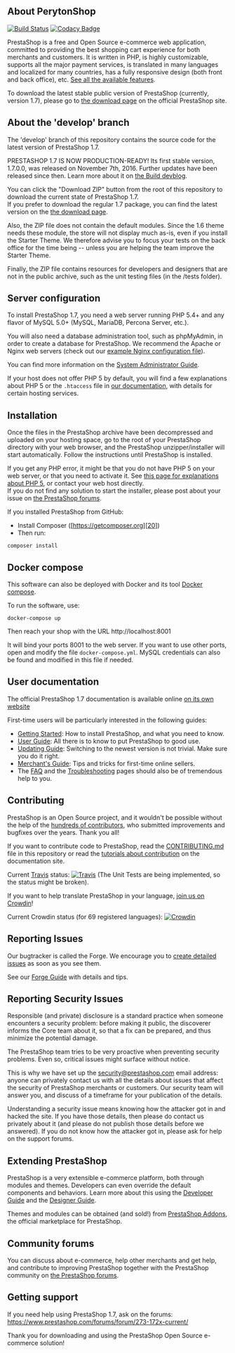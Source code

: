 About PerytonShop
--------

[![Build Status](https://travis-ci.org/PrestaShop/PrestaShop.svg?branch=develop)](https://travis-ci.org/PrestaShop/PrestaShop)
[![Codacy Badge](https://api.codacy.com/project/badge/Grade/a798dc20a1254776aa7a8a0d8bd8d331)](https://www.codacy.com/app/PrestaShop/PrestaShop?utm_source=github.com&amp;utm_medium=referral&amp;utm_content=PrestaShop/PrestaShop&amp;utm_campaign=Badge_Grade)

PrestaShop is a free and Open Source e-commerce web application, committed to providing the best shopping cart experience for both merchants and customers. It is written in PHP, is highly customizable, supports all the major payment services, is translated in many languages and localized for many countries, has a fully responsive design (both front and back office), etc. [See all the available features][1].



To download the latest stable public version of PrestaShop (currently, version 1.7), please go to [the download page][2] on the official PrestaShop site.


About the 'develop' branch
--------

The 'develop' branch of this repository contains the source code for the latest version of PrestaShop 1.7.

PRESTASHOP 1.7 IS NOW PRODUCTION-READY! Its first stable version, 1.7.0.0, was released on November 7th, 2016. Further updates have been released since then. Learn more about it on [the Build devblog](http://build.prestashop.com/tag/1.7/).

You can click the "Download ZIP" button from the root of this repository to download the current state of PrestaShop 1.7.  
If you prefer to download the regular 1.7 package, you can find the latest version on the [the download page][2].

Also, the ZIP file does not contain the default modules. Since the 1.6 theme needs these module, the store will not display much as-is, even if you install the Starter Theme. We therefore advise you to focus your tests on the back office for the time being -- unless you are helping the team improve the Starter Theme.

Finally, the ZIP file contains resources for developers and designers that are not in the public archive, such as the unit testing files (in the /tests folder).


Server configuration
--------

To install PrestaShop 1.7, you need a web server running PHP 5.4+ and any flavor of MySQL 5.0+ (MySQL, MariaDB, Percona Server, etc.).

You will also need a database administration tool, such as phpMyAdmin, in order to create a database for PrestaShop.
We recommend the Apache or Nginx web servers (check out our [example Nginx configuration file][21]).

You can find more information on the [System Administrator Guide][17].

If your host does not offer PHP 5 by default, you will find a few explanations about PHP 5 or the `.htaccess` file in [our documentation][3], with details for certain hosting services.

Installation
--------

Once the files in the PrestaShop archive have been decompressed and uploaded on your hosting space, go to the root of your PrestaShop directory with your web browser, and the PrestaShop unzipper/installer will start automatically. Follow the instructions until PrestaShop is installed.

If you get any PHP error, it might be that you do not have PHP 5 on your web server, or that you need to activate it. See [this page for explanations about PHP 5][3], or contact your web host directly.  
If you do not find any solution to start the installer, please post about your issue on [the PrestaShop forums][4].

If you installed PrestaShop from GitHub:

* Install Composer ([https://getcomposer.org][20])
* Then run:

>
    composer install

Docker compose
--------

This software can also be deployed with Docker and its tool [Docker compose][22].

To run the software, use:

>
    docker-compose up

Then reach your shop with the URL http://localhost:8001

It will bind your ports 8001 to the web server. If you want to use other ports, open and modify the file `docker-compose.yml`.
MySQL credentials can also be found and modified in this file if needed.

User documentation
--------

The official PrestaShop 1.7 documentation is available online [on its own website][5]

First-time users will be particularly interested in the following guides:
* [Getting Started][11]: How to install PrestaShop, and what you need to know.
* [User Guide][12]: All there is to know to put PrestaShop to good use.
* [Updating Guide][13]: Switching to the newest version is not trivial. Make sure you do it right.
* [Merchant's Guide][14]: Tips and tricks for first-time online sellers.
* The [FAQ][15] and the [Troubleshooting][16] pages should also be of tremendous help to you.


Contributing
--------

PrestaShop is an Open Source project, and it wouldn't be possible without the help of the [hundreds of contributors][19], who submitted improvements and bugfixes over the years. Thank you all!

If you want to contribute code to PrestaShop, read the [CONTRIBUTING.md][6] file in this repository or read the [tutorials about contribution][7] on the documentation site.

Current [Travis](https://travis-ci.org/) status: [![Travis](https://travis-ci.org/PrestaShop/PrestaShop.svg?branch=develop)](https://travis-ci.org/PrestaShop/PrestaShop) (The Unit Tests are being implemented, so the status might be broken).

If you want to help translate PrestaShop in your language, [join us on Crowdin][8]!

Current Crowdin status (for 69 registered languages): [![Crowdin](https://crowdin.net/badges/prestashop-official/localized.png)](https://crowdin.net/project/prestashop-official)

Reporting Issues
--------

Our bugtracker is called the Forge. We encourage you to [create detailed issues](http://forge.prestashop.com/secure/CreateIssue%21default.jspa?selectedProjectId=11322&issuetype=1) as soon as you see them.

See our [Forge Guide](http://doc.prestashop.com/display/PS16/How+to+use+the+Forge+to+contribute+to+PrestaShop) with details and tips.


Reporting Security Issues
--------

Responsible (and private) disclosure is a standard practice when someone encounters a security problem: before making it public, the discoverer informs the Core team about it, so that a fix can be prepared, and thus minimize the potential damage.

The PrestaShop team tries to be very proactive when preventing security problems. Even so, critical issues might surface without notice.

This is why we have set up the [security@prestashop.com](mailto:security@prestashop.com) email address: anyone can privately contact us with all the details about issues that affect the security of PrestaShop merchants or customers. Our security team will answer you, and discuss of a timeframe for your publication of the details.

Understanding a security issue means knowing how the attacker got in and hacked the site. If you have those details, then please do contact us privately about it (and please do not publish those details before we answered). If you do not know how the attacker got in, please ask for help on the support forums.


Extending PrestaShop
--------

PrestaShop is a very extensible e-commerce platform, both through modules and themes. Developers can even override the default components and behaviors. Learn more about this using the [Developer Guide][9] and the [Designer Guide][10].

Themes and modules can be obtained (and sold!) from [PrestaShop Addons][18], the official marketplace for PrestaShop.


Community forums
--------

You can discuss about e-commerce, help other merchants and get help, and contribute to improving PrestaShop together with the PrestaShop community on [the PrestaShop forums][4].


Getting support
--------

If you need help using PrestaShop 1.7, ask on the forums: https://www.prestashop.com/forums/forum/273-172x-current/


Thank you for downloading and using the PrestaShop Open Source e-commerce solution!

[1]: https://www.prestashop.com/en/online-store-builder
[2]: https://www.prestashop.com/en/download
[3]: http://doc.prestashop.com/display/PS16/Misc.+information#Misc.information-ActivatingPHP5
[4]: https://www.prestashop.com/forums/
[5]: http://doc.prestashop.com
[6]: CONTRIBUTING.md
[7]: http://doc.prestashop.com/display/PS16/Contributing+to+PrestaShop
[8]: https://crowdin.net/project/prestashop-official
[9]: https://developers.prestashop.com/
[10]: https://developers.prestashop.com/
[11]: http://doc.prestashop.com/display/PS17/Getting+Started
[12]: http://doc.prestashop.com/display/PS17/User+Guide
[13]: http://doc.prestashop.com/display/PS17/Updating+PrestaShop
[14]: http://doc.prestashop.com/display/PS16/Merchant%27s+Guide
[15]: http://build.prestashop.com/news/prestashop-1-7-faq/
[16]: http://doc.prestashop.com/display/PS16/Troubleshooting
[17]: http://doc.prestashop.com/display/PS16/System+Administrator+Guide
[18]: https://addons.prestashop.com/
[19]: CONTRIBUTORS.md
[20]: https://getcomposer.org
[21]: docs/server_config/nginx.conf.dist
[22]: https://docs.docker.com/compose/
